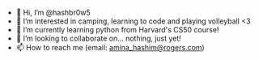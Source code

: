 - 👋 Hi, I’m @hashbr0w5
- 👀 I’m interested in camping, learning to code and playing volleyball <3
- 🌱 I’m currently learning python from Harvard's CS50 course!
- 💞️ I’m looking to collaborate on... nothing, just yet!
- 📫 How to reach me (email: amina_hashim@rogers.com)

<!---
hashbr0w5/hashbr0w5 is a ✨ special ✨ repository because its `README.md` (this file) appears on your GitHub profile.
You can click the Preview link to take a look at your changes.
--->
